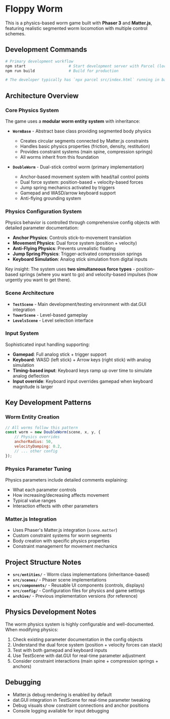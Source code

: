 # Floppy Worm

This is a physics-based worm game built with **Phaser 3** and **Matter.js**, featuring realistic segmented worm locomotion with multiple control schemes.

## Development Commands

```bash
# Primary development workflow
npm start                   # Start development server with Parcel (localhost:1234)
npm run build               # Build for production

# The developer typically has `npx parcel src/index.html` running in background
```

## Architecture Overview

### Core Physics System

The game uses a **modular worm entity system** with inheritance:

- **`WormBase`** - Abstract base class providing segmented body physics
  - Creates circular segments connected by Matter.js constraints
  - Handles basic physics properties (friction, density, restitution)
  - Provides constraint systems (main spine, compression springs)
  - All worms inherit from this foundation

- **`DoubleWorm`** - Dual-stick control worm (primary implementation)
  - Anchor-based movement system with head/tail control points
  - Dual force system: position-based + velocity-based forces
  - Jump spring mechanics activated by triggers
  - Gamepad and WASD/arrow keyboard support
  - Anti-flying grounding system

### Physics Configuration System

Physics behavior is controlled through comprehensive config objects with detailed parameter documentation:

- **Anchor Physics**: Controls stick-to-movement translation
- **Movement Physics**: Dual force system (position + velocity)
- **Anti-Flying Physics**: Prevents unrealistic floating
- **Jump Spring Physics**: Trigger-activated compression springs
- **Keyboard Simulation**: Analog stick simulation from digital inputs

Key insight: The system uses **two simultaneous force types** - position-based springs (where you want to go) and velocity-based impulses (how urgently you want to get there).

### Scene Architecture

- **`TestScene`** - Main development/testing environment with dat.GUI integration
- **`TowerScene`** - Level-based gameplay
- **`LevelsScene`** - Level selection interface

### Input System

Sophisticated input handling supporting:
- **Gamepad**: Full analog stick + trigger support
- **Keyboard**: WASD (left stick) + Arrow keys (right stick) with analog simulation
- **Timing-based input**: Keyboard keys ramp up over time to simulate analog deflection
- **Input override**: Keyboard input overrides gamepad when keyboard magnitude is larger

## Key Development Patterns

### Worm Entity Creation
```javascript
// All worms follow this pattern
const worm = new DoubleWorm(scene, x, y, {
    // Physics overrides
    anchorRadius: 50,
    velocityDamping: 0.2,
    // ... other config
});
```

### Physics Parameter Tuning
Physics parameters include detailed comments explaining:
- What each parameter controls
- How increasing/decreasing affects movement
- Typical value ranges
- Interaction effects with other parameters

### Matter.js Integration
- Uses Phaser's Matter.js integration (`scene.matter`)
- Custom constraint systems for worm segments
- Body creation with specific physics properties
- Constraint management for movement mechanics

## Project Structure Notes

- **`src/entities/`** - Worm class implementations (inheritance-based)
- **`src/scenes/`** - Phaser scene implementations
- **`src/components/`** - Reusable UI components (controls, displays)
- **`src/config/`** - Configuration files for physics and game settings
- **`archive/`** - Previous implementation versions (for reference)

## Physics Development Notes

The worm physics system is highly configurable and well-documented. When modifying physics:

1. Check existing parameter documentation in the config objects
2. Understand the dual force system (position + velocity forces can stack)
3. Test with both gamepad and keyboard inputs
4. Use TestScene with dat.GUI for real-time parameter adjustment
5. Consider constraint interactions (main spine + compression springs + anchors)

## Debugging

- Matter.js debug rendering is enabled by default
- dat.GUI integration in TestScene for real-time parameter tweaking
- Debug visuals show constraint connections and anchor positions
- Console logging available for input debugging
